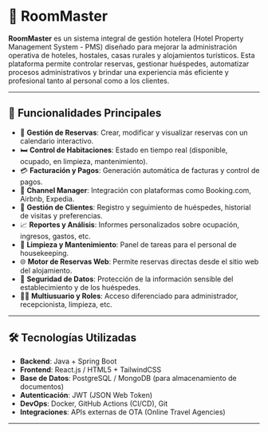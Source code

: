# 🏨 RoomMaster

**RoomMaster** es un sistema integral de gestión hotelera (Hotel Property Management System - PMS) diseñado para mejorar la administración operativa de hoteles, hostales, casas rurales y alojamientos turísticos. Esta plataforma permite controlar reservas, gestionar huéspedes, automatizar procesos administrativos y brindar una experiencia más eficiente y profesional tanto al personal como a los clientes.

---

## 🚀 Funcionalidades Principales

- 📅 **Gestión de Reservas**: Crear, modificar y visualizar reservas con un calendario interactivo.
- 🛏️ **Control de Habitaciones**: Estado en tiempo real (disponible, ocupado, en limpieza, mantenimiento).
- 💳 **Facturación y Pagos**: Generación automática de facturas y control de pagos.
- 🔗 **Channel Manager**: Integración con plataformas como Booking.com, Airbnb, Expedia.
- 👤 **Gestión de Clientes**: Registro y seguimiento de huéspedes, historial de visitas y preferencias.
- 📈 **Reportes y Análisis**: Informes personalizados sobre ocupación, ingresos, gastos, etc.
- 🧹 **Limpieza y Mantenimiento**: Panel de tareas para el personal de housekeeping.
- 🌐 **Motor de Reservas Web**: Permite reservas directas desde el sitio web del alojamiento.
- 🔐 **Seguridad de Datos**: Protección de la información sensible del establecimiento y de los huéspedes.
- 👨‍💼 **Multiusuario y Roles**: Acceso diferenciado para administrador, recepcionista, limpieza, etc.

---

## 🛠️ Tecnologías Utilizadas

- **Backend**: Java + Spring Boot  
- **Frontend**: React.js / HTML5 + TailwindCSS  
- **Base de Datos**: PostgreSQL / MongoDB (para almacenamiento de documentos)  
- **Autenticación**: JWT (JSON Web Token)  
- **DevOps**: Docker, GitHub Actions (CI/CD), Git  
- **Integraciones**: APIs externas de OTA (Online Travel Agencies)

---


